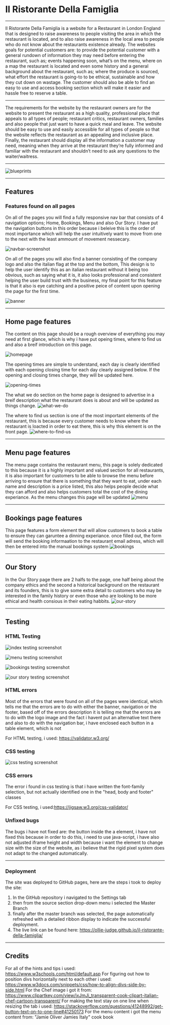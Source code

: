 # Il Ristorante Della Famiglia

------

Il Ristorante Della Famiglia is a website for a Restaurant in London England that is designed to raise awareness to people visiting the area in which the restaurant is located, and to also raise awareness in the local area to people who do not know about the restaurants existence already. The websites goals for potential customers are: to provide the potential customer with a general rundown of information they may need before entering the restaurant, such as; events happening soon, what’s on the menu, where on a map the restaurant is located and even some history and a general background about the restaurant, such as; where the produce is sourced, what effort the restaurant is going-to to be ethical, sustainable and how they cut down on wastage. The customer should also be able to find an easy to use and access booking section which will make it easier and hassle free to reserve a table.

------

The requirements for the website by the restaurant owners are for the website to present the restaurant as a high quality, professional place that appeals to all types of people; restaurant critics, restaurant owners, families and also people that just want to have a quick meal and leave. The website should be easy to use and easily accessible for all types of people so that the website reflects the restaurant as an appealing and inclusive place. Finally, the restaurant should display all the information a customer may need, meaning when they arrive at the restaurant they’re fully informed and familiar with the restaurant and shouldn’t need to ask any questions to the waiter/waitress.

------

![blueprints](assets/images/blueprints.png)

------

## Features

### Features found on all pages

On all of the pages you will find a fully responsive nav bar that consists of 4 navigation options; Home, Bookings, Menu and also Our Story. I have put the navigation buttons in this order because i beleive this is the order of most importance which will help the user intuitively want to move from one to the next with the least ammount of movement nessecary.

![navbar-screenshot](assets/images/navbar-screenshot.png)

On all of the pages you will also find a banner consisting of the company logo and also the italian flag at the top and the bottom, This design is to help the user identify this as an italian restaurant without it being too obvious, such as saying what it is, it also looks professional and consistent helping the user build trust with the business, my final point for this feature is that it also is eye catching and a positive peice of content upon opening the page for the first time.

![banner](assets/images/banner.png)

------

## Home page features

 The content on this page should be a rough overview of everything you may need at first glance, which is why i have put opeing times, where to find us and also a breif introduction on this page.

![homepage](assets/images/homepage.png)

 The opening times are simple to understand, each day is clearly identified with each opening closing time for each day clearly assigned below. If the opening and closing times change, they will be updated here.

![opening-times](assets/images/opening-times.png)

 The what we do section on the home page is designed to advertise in a breif description what the restaurant does is about and will be updated as things change.
![what-we-do](assets/images/what-we-do.png)

 The where to find us section is one of the most important elements of the restaurant, this is because every customer needs to know where the restaurant is loacted in order to eat there, this is why this element is on the front page.
![where-to-find-us](assets/images/where-to-find.png)

-------
## Menu page features

The menu page contains the restaurant menu, this page is solely dedicated to this because it is a highly important and valued section for all restaurants, it is also important for customers to be able to browse the menu before arriving to ensure that there is something that they want to eat, under each name and description is a price listed, this also helps people decide what they can afford and also helps customers total the cost of the dining experiance. As the menu changes this page will be updated
![menu](assets/images/menu.png)

--------

## Bookings page features

This page features a form element that will allow customers to book a table to ensure they can garuntee a dinning experiance. once filled out, the form will send the booking informaation to the restaurant email adress, which will then be entered into the manual bookings system 
![bookings](assets/images/bookings.png)

----------

## Our Story

In the Our Story page there are 2 halfs to the page, one half being about the company ethics and the second a historical background on the restaurant and its founders, this is to give some extra detail to customers who may be interested in the family history or even those who are looking to be more ethical and health consious in their eating habbits.
![our-story](assets/images/story.png)

-------

## Testing

### HTML Testing

![index testing screenshot](assets/images/index-testing.png)

![menu testing screenshot](assets/images/menu-testing.png)

![bookings testing screenshot](assets/images/bookings-testing.png)

![our story testing screenshot](assets/images/our-story-testing.png)

### HTML errors

Most of the errors that were found on all of the pages were identical, which tells me that the errors are to do with either the banner, navigation or the footer, based off of the errors description it is telling me that the errors are to do with the logo image and the fact i havent put an alternative text there and also to do with the navigation bar, i have enclosed each button in a table element, which is not 

For HTML testing, i used: https://validator.w3.org/
### CSS testing

![css testing screenshot](assets/images/css-testing.png)

### CSS errors

The error i found in css testing is that i have written the font-family selection, but not actually identified one in the "head, body and footer" classes

For CSS testing, i used:https://jigsaw.w3.org/css-validator/
### Unfixed bugs
The bugs i have not fixed are: the button inside the a element, i have not fixed this because in order to do this, i need to use java-script, i have also not adjusted iframe height and width because i want the element to change size with the size of the website, as i believe that the rigid pixel system does not adapt to the changed automatically.

------- 

### Deployment

The site was deployed to GitHub pages, here are the steps i took to deploy the site:
1. In the GitHub repository i navigated to the Settings tab
2. then from the source section drop-down menu i selected the Master Branch
3. finally after the master branch was selected, the page automatically refreshed with a detailed ribbon display to indicate the successful deployment.
4. The live link can be found here: https://ollie-judge.github.io/il-ristorante-della-famiglia/

---------

## Credits

For all of the hints and tips i used: https://www.w3schools.com/html/default.asp
For figuring out how to position divs horizontally next to each other i used: https://www.w3docs.com/snippets/css/how-to-align-divs-side-by-side.html
For the Chef image i got it from: https://www.clipartkey.com/view/ixJmJi_transparent-cook-clipart-italian-chef-cartoon-transparent/
For making the text stay on one line when resizing the tab i used: https://stackoverflow.com/questions/41248992/get-button-text-on-to-one-line#41250173
For the menu content i got the menu content from: "Jamie Oliver Jamies Italy" cook book